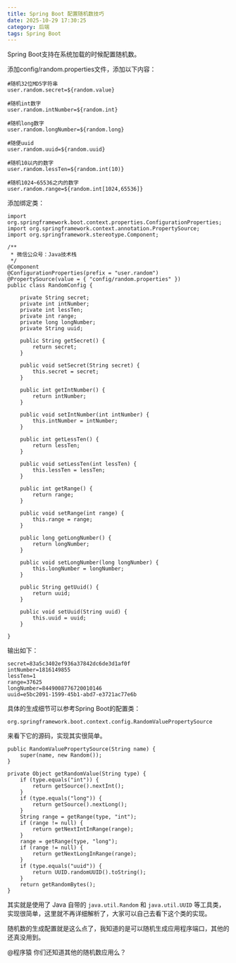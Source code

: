 ```yaml
---
title: Spring Boot 配置随机数技巧
date: 2025-10-29 17:30:25
category: 后端
tags: Spring Boot
---
```


Spring Boot支持在系统加载的时候配置随机数。

添加config/random.properties文件，添加以下内容：

```
#随机32位MD5字符串
user.random.secret=${random.value}

#随机int数字
user.random.intNumber=${random.int}

#随机long数字
user.random.longNumber=${random.long}

#随便uuid
user.random.uuid=${random.uuid}

#随机10以内的数字
user.random.lessTen=${random.int(10)}

#随机1024~65536之内的数字
user.random.range=${random.int[1024,65536]}
```

添加绑定类：

```
import org.springframework.boot.context.properties.ConfigurationProperties;
import org.springframework.context.annotation.PropertySource;
import org.springframework.stereotype.Component;

/**
 * 微信公众号：Java技术栈
 */
@Component
@ConfigurationProperties(prefix = "user.random")
@PropertySource(value = { "config/random.properties" })
public class RandomConfig {

	private String secret;
	private int intNumber;
	private int lessTen;
	private int range;
	private long longNumber;
	private String uuid;

	public String getSecret() {
		return secret;
	}

	public void setSecret(String secret) {
		this.secret = secret;
	}

	public int getIntNumber() {
		return intNumber;
	}

	public void setIntNumber(int intNumber) {
		this.intNumber = intNumber;
	}

	public int getLessTen() {
		return lessTen;
	}

	public void setLessTen(int lessTen) {
		this.lessTen = lessTen;
	}

	public int getRange() {
		return range;
	}

	public void setRange(int range) {
		this.range = range;
	}

	public long getLongNumber() {
		return longNumber;
	}

	public void setLongNumber(long longNumber) {
		this.longNumber = longNumber;
	}

	public String getUuid() {
		return uuid;
	}

	public void setUuid(String uuid) {
		this.uuid = uuid;
	}
	
}
```

输出如下：


```
secret=83a5c3402ef936a37842dc6de3d1af0f
intNumber=1816149855
lessTen=1
range=37625
longNumber=8449008776720010146
uuid=e5bc2091-1599-45b1-abd7-e3721ac77e6b
```

具体的生成细节可以参考Spring Boot的配置类：

`org.springframework.boot.context.config.RandomValuePropertySource`

来看下它的源码，实现其实很简单。

```
public RandomValuePropertySource(String name) {
	super(name, new Random());
}

private Object getRandomValue(String type) {
	if (type.equals("int")) {
		return getSource().nextInt();
	}
	if (type.equals("long")) {
		return getSource().nextLong();
	}
	String range = getRange(type, "int");
	if (range != null) {
		return getNextIntInRange(range);
	}
	range = getRange(type, "long");
	if (range != null) {
		return getNextLongInRange(range);
	}
	if (type.equals("uuid")) {
		return UUID.randomUUID().toString();
	}
	return getRandomBytes();
}
```

其实就是使用了 Java 自带的 `java.util.Random` 和 `java.util.UUID` 等工具类，实现很简单，这里就不再详细解析了，大家可以自己去看下这个类的实现。

随机数的生成配置就是这么点了，我知道的是可以随机生成应用程序端口，其他的还真没用到。

@程序猿 你们还知道其他的随机数应用么？

